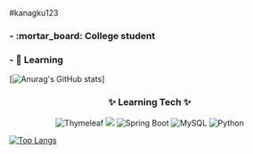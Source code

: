 #kanagku123


<h3> - :mortar_board: College student </h3>
<h3> - 🌱 Learning  </h3>


[![Anurag's GitHub stats](https://github-readme-stats.vercel.app/api?username=kanagku123&include_all_commits=true&count_private=true&count_private=true&theme=tokyonight&hide=prs,issues)]

<h3 align="center">✨ Learning Tech ✨ </h3>
<p align="center">
  <img alt="Thymeleaf" src="https://img.shields.io/badge/Thymeleaf-005F0F?style=for-square&logo=Thymeleaf&logoColor=white"/>
  <img src="https://img.shields.io/badge/Spring-6DB33F?style=for-square&logo=Spring&logoColor=white">
  <img alt="Spring Boot" src="https://img.shields.io/badge/Spring%20Boot-6DB33F?style=for--square&logo=SpringBoot&logoColor=white"/>
  <img alt="MySQL" src="https://img.shields.io/badge/mysql-%2300f.svg?&style=for--square&logo=mysql&logoColor=white"/>
  <img alt="Python" src="https://img.shields.io/badge/Python-3776AB?style=for--square&logo=python&logoColor=white"/>
 </p>

[![Top Langs](https://github-readme-stats.vercel.app/api/top-langs/?username=kanagku123&layout=compact)](https://github.com/kanagku123/github-readme-stats)

